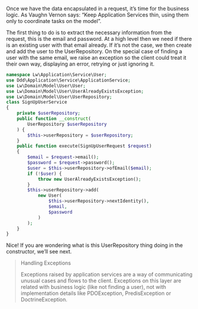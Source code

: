 Once we have the data encapsulated in a request, it’s time for the business logic. As Vaughn Vernon says: “Keep Application Services thin, using them only to coordinate tasks on the model”.

The first thing to do is to extract the necessary information from the request, this is the email and password. At a high level then we need if there is an existing user with that email already. If it’s not the case, we then create and add the user to the UserRepository. On the special case of finding a user with the same email, we raise an exception so the client could treat it their own way, displaying an error, retrying or just ignoring it.



```php
namespace Lw\Application\Service\User;
use Ddd\Application\Service\ApplicationService;
use Lw\Domain\Model\User\User;
use Lw\Domain\Model\User\UserAlreadyExistsException;
use Lw\Domain\Model\User\UserRepository;
class SignUpUserService
{
    private $userRepository;
    public function __construct(
        UserRepository $userRepository
    ) {
        $this->userRepository = $userRepository;
    }
    public function execute(SignUpUserRequest $request)
    {
        $email = $request->email();
        $password = $request->password();
        $user = $this->userRepository->ofEmail($email);
        if (!$user) {
            throw new UserAlreadyExistsException();
        }
        $this->userRepository->add(
            new User(
                $this->userRepository->nextIdentity(),
                $email,
                $password
            )
        );
    }
}
```



Nice! If you are wondering what is this UserRepository thing doing in the constructor, we’ll see next.

> Handling Exceptions
>
> Exceptions raised by application services are a way of communicating unusual cases and flows to the client. Exceptions on this layer are related with business logic \(like not finding a user\), not with implementation details like PDOException, PredisException or DoctrineException.





